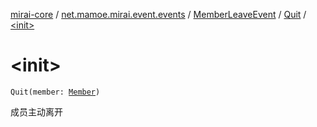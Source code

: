[mirai-core](../../../index.md) / [net.mamoe.mirai.event.events](../../index.md) / [MemberLeaveEvent](../index.md) / [Quit](index.md) / [&lt;init&gt;](./-init-.md)

# &lt;init&gt;

`Quit(member: `[`Member`](../../../net.mamoe.mirai.contact/-member/index.md)`)`

成员主动离开

